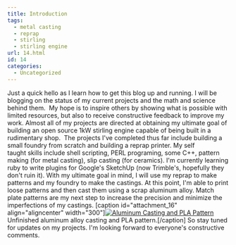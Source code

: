 ```yaml
---
title: Introduction
tags:
  - metal casting
  - reprap
  - stirling
  - stirling engine
url: 14.html
id: 14
categories:
  - Uncategorized
---
```


Just a quick hello as I learn how to get this blog up and running. I will be blogging on the status of my current projects and the math and science behind them.  My hope is to inspire others by showing what is possible with limited resources, but also to receive constructive feedback to improve my work. Almost all of my projects are directed at obtaining my ultimate goal of building an open source 1kW stirling engine capable of being built in a rudimentary shop.  The projects I've completed thus far include building a small foundry from scratch and building a reprap printer. My self taught skills include shell scripting, PERL programing, some C++, pattern making (for metal casting), slip casting (for ceramics). I'm currently learning ruby to write plugins for Google's SketchUp (now Trimble's, hopefully they don't ruin it). With my ultimate goal in mind, I will use my reprap to make patterns and my foundry to make the castings. At this point, I'm able to print loose patterns and then cast them using a scrap aluminum alloy. Match plate patterns are my next step to increase the precision and minimize the imperfections of my castings. \[caption id="attachment_16" align="aligncenter" width="300"\][![](http://outlyingoutlier.files.wordpress.com/2012/06/img_14441.jpg?w=300 "Aluminum Casting and PLA Pattern")](http://outlyingoutlier.files.wordpress.com/2012/06/img_14441.jpg) Unfinished aluminum alloy casting and PLA pattern.\[/caption\] So stay tuned for updates on my projects. I'm looking forward to everyone's constructive comments.